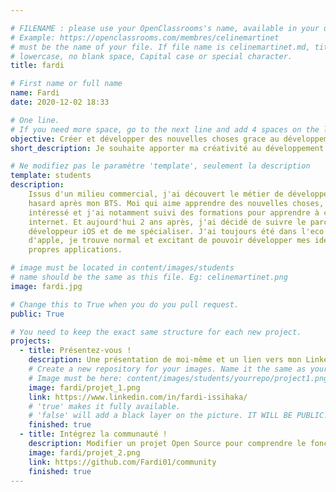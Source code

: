 ```yaml
---

# FILENAME : please use your OpenClassrooms's name, available in your url.
# Example: https://openclassrooms.com/membres/celinemartinet
# must be the name of your file. If file name is celinemartinet.md, title is celinemartinet.
# lowercase, no blank space, Capital case or special character.
title: fardi

# First name or full name
name: Fardi
date: 2020-12-02 18:33

# One line.
# If you need more space, go to the next line and add 4 spaces on the left, as in 'description'.
objective: Créer et développer des nouvelles choses grace au développement.
short_description: Je souhaite apporter ma créativité au développement d'applications.

# Ne modifiez pas le paramètre 'template', seulement la description
template: students
description:
    Issus d'un milieu commercial, j'ai découvert le métier de développeur un peu par
    hasard après mon BTS. Moi qui aime apprendre des nouvelles choses, je me suis
    intéressé et j'ai notamment suivi des formations pour apprendre à créer des sites
    internet. Et aujourd'hui 2 ans après, j'ai décidé de suivre le parcours de
    développeur iOS et de me spécialiser. J'ai toujours été dans l'eco systeme
    d'apple, je trouve normal et excitant de pouvoir développer mes idées et créer mes
    propres applications.

# image must be located in content/images/students
# name should be the same as this file. Eg: celinemartinet.png
image: fardi.jpg

# Change this to True when you do you pull request.
public: True

# You need to keep the exact same structure for each new project.
projects:
  - title: Présentez-vous !
    description: Une présentation de moi-même et un lien vers mon LinkedIn.
    # Create a new repository for your images. Name it the same as your nickname and profile picture.
    # Image must be here: content/images/students/yourrepo/project1.png
    image: fardi/projet_1.png
    link: https://www.linkedin.com/in/fardi-issihaka/
    # 'true' makes it fully available.
    # 'false' will add a black layer on the picture. IT WILL BE PUBLIC!
    finished: true
  - title: Intégrez la communauté !
    description: Modifier un projet Open Source pour comprendre le fonctionnement de Git, de Github et des pull requests. 
    image: fardi/projet_2.png
    link: https://github.com/Fardi01/community
    finished: true
---
```

